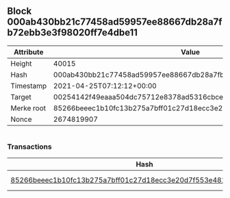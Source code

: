 ## Block 000ab430bb21c77458ad59957ee88667db28a7fb72ebb3e3f98020ff7e4dbe11

Attribute | Value
--- | ---
Height | 40015
Hash | 000ab430bb21c77458ad59957ee88667db28a7fb72ebb3e3f98020ff7e4dbe11
Timestamp | 2021-04-25T07:12:12+00:00
Target | 00254142f49eaaa504dc75712e8378ad5316cbcead634704b3734b6271167cc4
Merke root | 85266beeec1b10fc13b275a7bff01c27d18ecc3e20d7f553e4817312286c647d
Nonce | 2674819907

```

```

### Transactions

Hash | Amount
--- | ---
[85266beeec1b10fc13b275a7bff01c27d18ecc3e20d7f553e4817312286c647d](85266beeec1b10fc13b275a7bff01c27d18ecc3e20d7f553e4817312286c647d.md) | 10.00000000 SKEPTI 

